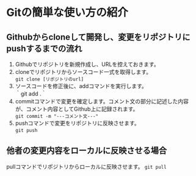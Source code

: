 # Gitの簡単な使い方の紹介

## Githubからcloneして開発し、変更をリポジトリにpushするまでの流れ
1. Githubでリポジトリを新規作成し、URLを控えておきます。
1. cloneでリポジトリからソースコード一式を取得します。  
`git clone [リポジトリのurl]`
1. ソースコードを修正後に、addコマンドを実行します。  
｀git add .｀
1. commitコマンドで変更を確定します。コメント文の部分に記述した内容が、コメント内容としてGithub上に記録されます。  
`git commit -m "---コメント文---"`
1. pushコマンドで変更をリポジトリに反映させます。  
`git push`

## 他者の変更内容をローカルに反映させる場合
pullコマンドでリポジトリからローカルに反映させます。
`git pull`
